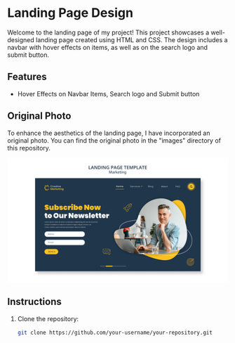 # Landing Page Design

Welcome to the landing page of my project! This project showcases a well-designed landing page created using HTML and CSS. The design includes a navbar with hover effects on items, as well as on the search logo and submit button.

## Features

- Hover Effects on Navbar Items, Search logo and Submit button


## Original Photo

To enhance the aesthetics of the landing page, I have incorporated an original photo. You can find the original photo in the "images" directory of this repository.

![Original Photo](./original-image/Original-Image.jpg)


## Instructions

1. Clone the repository:

   ```bash
   git clone https://github.com/your-username/your-repository.git
